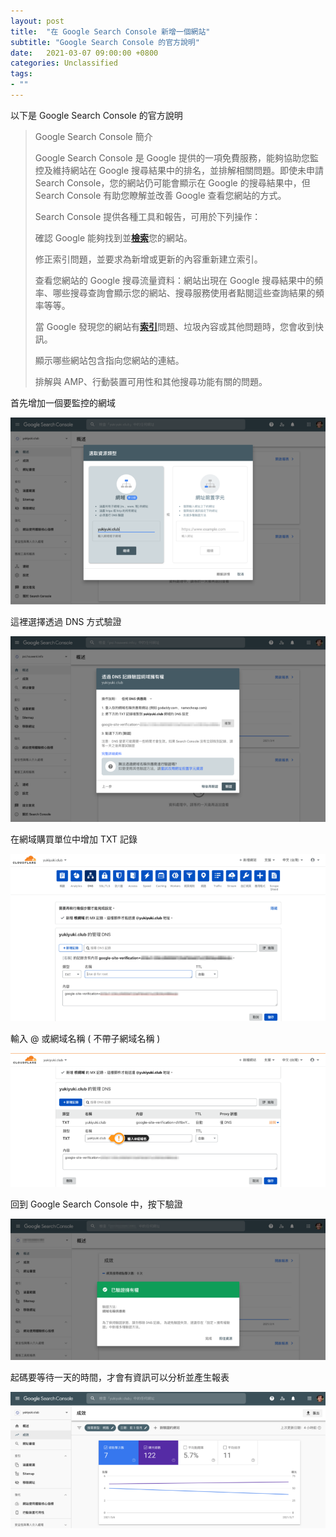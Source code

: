 ```yaml
---
layout: post
title:  "在 Google Search Console 新增一個網站"
subtitle: "Google Search Console 的官方說明"
date:   2021-03-07 09:00:00 +0800
categories: Unclassified
tags:
- ""
---
```


以下是 Google Search Console 的官方說明

> Google Search Console 簡介
>
> Google Search Console 是 Google 提供的一項免費服務，能夠協助您監控及維持網站在 Google 搜尋結果中的排名，並排解相關問題。即使未申請 Search Console，您的網站仍可能會顯示在 Google 的搜尋結果中，但 Search Console 有助您瞭解並改善 Google 查看您網站的方式。
>
> Search Console 提供各種工具和報告，可用於下列操作：
>
> 確認 Google 能夠找到並[**檢索**](https://support.google.com/webmasters/answer/7643418)您的網站。
>
> 修正索引問題，並要求為新增或更新的內容重新建立索引。
>
> 查看您網站的 Google 搜尋流量資料：網站出現在 Google 搜尋結果中的頻率、哪些搜尋查詢會顯示您的網站、搜尋服務使用者點閱這些查詢結果的頻率等等。
>
> 當 Google 發現您的網站有[**索引**](https://support.google.com/webmasters/answer/7643011)問題、垃圾內容或其他問題時，您會收到快訊。
>
> 顯示哪些網站包含指向您網站的連結。
>
> 排解與 AMP、行動裝置可用性和其他搜尋功能有關的問題。

首先增加一個要監控的網域

![](/images/medium/1____KtotncO07GarAz__YaQY2A.png)

這裡選擇透過 DNS 方式驗證

![](/images/medium/1__ztyhCe89WcIS__N6h__lYW1w.png)

在網域購買單位中增加 TXT 記錄

![](/images/medium/1__ZLigU9f7vtMypU24k2TjQQ.png)

輸入 @ 或網域名稱 ( 不帶子網域名稱 )

![](/images/medium/1__OChh92zfREOtvLKfs45jbQ.png)

回到 Google Search Console 中，按下驗證

![](/images/medium/1__FaI5JzTs5IhvvMJzVCQIqg.png)

起碼要等待一天的時間，才會有資訊可以分析並產生報表

![](/images/medium/1__BPpICmVxu0P6fhnu__bcBTQ.png)